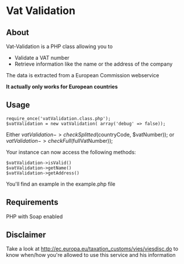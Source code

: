 # Vat Validation #

## About ##
Vat-Validation is a PHP class allowing you to

- Validate a VAT number
- Retrieve information like the name or the address of the company

The data is extracted from a European Commission webservice

__It actually only works for European countries__

## Usage ##

	require_once('vatValidation.class.php');
	$vatValidation = new vatValidation( array('debug' => false));

Either
	$vatValidation->checkSplitted($countryCode, $vatNumber));
or
	$vatValidation->checkFull($fullVatNumber));

Your instance can now access the following methods:

	$vatValidation->isValid()
	$vatValidation->getName()
	$vatValidation->getAddress() 

You'll find an example in the example.php file

## Requirements ##

PHP with Soap enabled

## Disclaimer ##

Take a look at http://ec.europa.eu/taxation_customs/vies/viesdisc.do to know when/how you're allowed to use this service and his information
